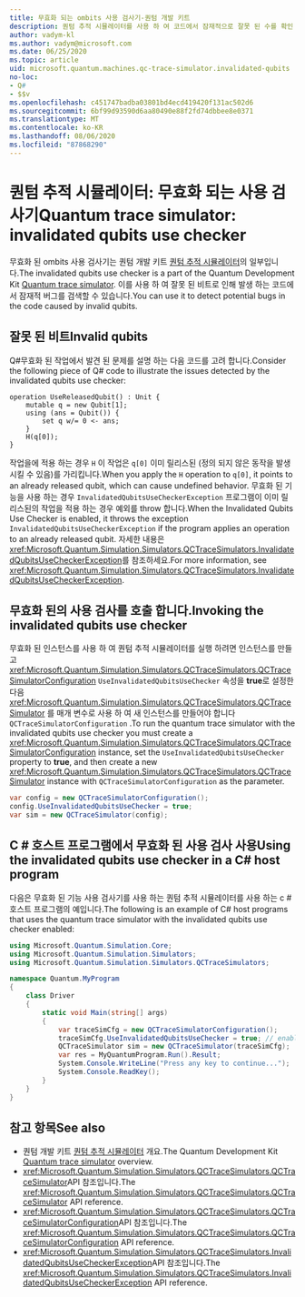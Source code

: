 ```yaml
---
title: 무효화 되는 ombits 사용 검사기-퀀텀 개발 키트
description: 퀀텀 추적 시뮬레이터를 사용 하 여 코드에서 잠재적으로 잘못 된 수를 확인 하는 Microsoft QDK 무효화 된 사용 검사기에 대해 알아봅니다 Q# .
author: vadym-kl
ms.author: vadym@microsoft.com
ms.date: 06/25/2020
ms.topic: article
uid: microsoft.quantum.machines.qc-trace-simulator.invalidated-qubits
no-loc:
- Q#
- $$v
ms.openlocfilehash: c451747badba03801bd4ecd419420f131ac502d6
ms.sourcegitcommit: 6bf99d93590d6aa80490e88f2fd74dbbee8e0371
ms.translationtype: MT
ms.contentlocale: ko-KR
ms.lasthandoff: 08/06/2020
ms.locfileid: "87868290"
---
```

# <a name="quantum-trace-simulator-invalidated-qubits-use-checker"></a><span data-ttu-id="488d0-103">퀀텀 추적 시뮬레이터: 무효화 되는 사용 검사기</span><span class="sxs-lookup"><span data-stu-id="488d0-103">Quantum trace simulator: invalidated qubits use checker</span></span>

<span data-ttu-id="488d0-104">무효화 된 ombits 사용 검사기는 퀀텀 개발 키트 [퀀텀 추적 시뮬레이터](xref:microsoft.quantum.machines.qc-trace-simulator.intro)의 일부입니다.</span><span class="sxs-lookup"><span data-stu-id="488d0-104">The invalidated qubits use checker is a part of the Quantum Development Kit [Quantum trace simulator](xref:microsoft.quantum.machines.qc-trace-simulator.intro).</span></span> <span data-ttu-id="488d0-105">이를 사용 하 여 잘못 된 비트로 인해 발생 하는 코드에서 잠재적 버그를 검색할 수 있습니다.</span><span class="sxs-lookup"><span data-stu-id="488d0-105">You can use it to detect potential bugs in the code caused by invalid qubits.</span></span> 

## <a name="invalid-qubits"></a><span data-ttu-id="488d0-106">잘못 된 비트</span><span class="sxs-lookup"><span data-stu-id="488d0-106">Invalid qubits</span></span>

<span data-ttu-id="488d0-107">Q#무효화 된 작업에서 발견 된 문제를 설명 하는 다음 코드를 고려 합니다.</span><span class="sxs-lookup"><span data-stu-id="488d0-107">Consider the following piece of Q# code to illustrate the issues detected by the invalidated qubits use checker:</span></span>

```qsharp
operation UseReleasedQubit() : Unit {
    mutable q = new Qubit[1];
    using (ans = Qubit()) {
        set q w/= 0 <- ans;
    }
    H(q[0]);
}
```

<span data-ttu-id="488d0-108">작업을에 적용 하는 경우 `H` 이 작업은 `q[0]` 이미 릴리스된 (정의 되지 않은 동작을 발생 시킬 수 있음)를 가리킵니다.</span><span class="sxs-lookup"><span data-stu-id="488d0-108">When you apply the `H` operation to `q[0]`, it points to an already released qubit, which can cause undefined behavior.</span></span> <span data-ttu-id="488d0-109">무효화 된 기능을 사용 하는 경우 `InvalidatedQubitsUseCheckerException` 프로그램이 이미 릴리스된의 작업을 적용 하는 경우 예외를 throw 합니다.</span><span class="sxs-lookup"><span data-stu-id="488d0-109">When the Invalidated Qubits Use Checker is enabled, it throws the exception `InvalidatedQubitsUseCheckerException` if the program applies an operation to an already released qubit.</span></span> <span data-ttu-id="488d0-110">자세한 내용은 <xref:Microsoft.Quantum.Simulation.Simulators.QCTraceSimulators.InvalidatedQubitsUseCheckerException>를 참조하세요.</span><span class="sxs-lookup"><span data-stu-id="488d0-110">For more information, see <xref:Microsoft.Quantum.Simulation.Simulators.QCTraceSimulators.InvalidatedQubitsUseCheckerException>.</span></span>

## <a name="invoking-the-invalidated-qubits-use-checker"></a><span data-ttu-id="488d0-111">무효화 된의 사용 검사를 호출 합니다.</span><span class="sxs-lookup"><span data-stu-id="488d0-111">Invoking the invalidated qubits use checker</span></span>

<span data-ttu-id="488d0-112">무효화 된 인스턴스를 사용 하 여 퀀텀 추적 시뮬레이터를 실행 하려면 인스턴스를 만들고 <xref:Microsoft.Quantum.Simulation.Simulators.QCTraceSimulators.QCTraceSimulatorConfiguration> `UseInvalidatedQubitsUseChecker` 속성을 **true**로 설정한 다음 <xref:Microsoft.Quantum.Simulation.Simulators.QCTraceSimulators.QCTraceSimulator> 를 매개 변수로 사용 하 여 새 인스턴스를 만들어야 합니다 `QCTraceSimulatorConfiguration` .</span><span class="sxs-lookup"><span data-stu-id="488d0-112">To run the quantum trace simulator with the invalidated qubits use checker you must create a <xref:Microsoft.Quantum.Simulation.Simulators.QCTraceSimulators.QCTraceSimulatorConfiguration> instance, set the `UseInvalidatedQubitsUseChecker` property to **true**, and then create a new <xref:Microsoft.Quantum.Simulation.Simulators.QCTraceSimulators.QCTraceSimulator> instance with `QCTraceSimulatorConfiguration` as the parameter.</span></span> 

```csharp
var config = new QCTraceSimulatorConfiguration();
config.UseInvalidatedQubitsUseChecker = true;
var sim = new QCTraceSimulator(config);
```


## <a name="using-the-invalidated-qubits-use-checker-in-a-c-host-program"></a><span data-ttu-id="488d0-113">C # 호스트 프로그램에서 무효화 된 사용 검사 사용</span><span class="sxs-lookup"><span data-stu-id="488d0-113">Using the invalidated qubits use checker in a C# host program</span></span>

<span data-ttu-id="488d0-114">다음은 무효화 된 기능 사용 검사기를 사용 하는 퀀텀 추적 시뮬레이터를 사용 하는 c # 호스트 프로그램의 예입니다.</span><span class="sxs-lookup"><span data-stu-id="488d0-114">The following is an example of C# host programs that uses the quantum trace simulator with the invalidated qubits use checker enabled:</span></span> 

```csharp
using Microsoft.Quantum.Simulation.Core;
using Microsoft.Quantum.Simulation.Simulators;
using Microsoft.Quantum.Simulation.Simulators.QCTraceSimulators;

namespace Quantum.MyProgram
{
    class Driver
    {
        static void Main(string[] args)
        {
            var traceSimCfg = new QCTraceSimulatorConfiguration();
            traceSimCfg.UseInvalidatedQubitsUseChecker = true; // enables UseInvalidatedQubitsUseChecker
            QCTraceSimulator sim = new QCTraceSimulator(traceSimCfg);
            var res = MyQuantumProgram.Run().Result;
            System.Console.WriteLine("Press any key to continue...");
            System.Console.ReadKey();
        }
    }
}
```

## <a name="see-also"></a><span data-ttu-id="488d0-115">참고 항목</span><span class="sxs-lookup"><span data-stu-id="488d0-115">See also</span></span>

- <span data-ttu-id="488d0-116">퀀텀 개발 키트 [퀀텀 추적 시뮬레이터](xref:microsoft.quantum.machines.qc-trace-simulator.intro) 개요.</span><span class="sxs-lookup"><span data-stu-id="488d0-116">The Quantum Development Kit [Quantum trace simulator](xref:microsoft.quantum.machines.qc-trace-simulator.intro) overview.</span></span>
- <span data-ttu-id="488d0-117"><xref:Microsoft.Quantum.Simulation.Simulators.QCTraceSimulators.QCTraceSimulator>API 참조입니다.</span><span class="sxs-lookup"><span data-stu-id="488d0-117">The <xref:Microsoft.Quantum.Simulation.Simulators.QCTraceSimulators.QCTraceSimulator> API reference.</span></span>
- <span data-ttu-id="488d0-118"><xref:Microsoft.Quantum.Simulation.Simulators.QCTraceSimulators.QCTraceSimulatorConfiguration>API 참조입니다.</span><span class="sxs-lookup"><span data-stu-id="488d0-118">The <xref:Microsoft.Quantum.Simulation.Simulators.QCTraceSimulators.QCTraceSimulatorConfiguration> API reference.</span></span>
- <span data-ttu-id="488d0-119"><xref:Microsoft.Quantum.Simulation.Simulators.QCTraceSimulators.InvalidatedQubitsUseCheckerException>API 참조입니다.</span><span class="sxs-lookup"><span data-stu-id="488d0-119">The <xref:Microsoft.Quantum.Simulation.Simulators.QCTraceSimulators.InvalidatedQubitsUseCheckerException> API reference.</span></span>